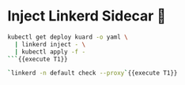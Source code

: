 # Inject Linkerd Sidecar 💉

```bash
kubectl get deploy kuard -o yaml \
  | linkerd inject - \
  | kubectl apply -f -
```{{execute T1}}

`linkerd -n default check --proxy`{{execute T1}}
